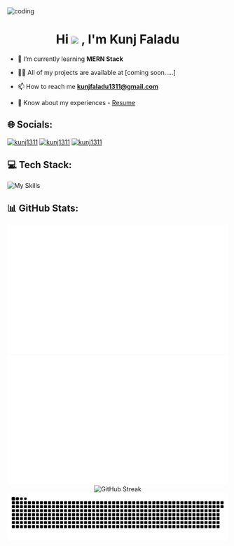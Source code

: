 <img align="center" alt="coding" src="https://github.com/KUNJ1311/KUNJ1311/assets/74526794/9863f732-dd1d-456b-94a7-5409e07c9792">

<h1 align="center">Hi <img src="https://media.giphy.com/media/hvRJCLFzcasrR4ia7z/giphy.gif" width="30px"/> , I'm Kunj Faladu</h1>

- 🌱 I’m currently learning **MERN Stack**

- 👨‍💻 All of my projects are available at [coming soon.....]

- 📫 How to reach me **kunjfaladu1311@gmail.com**

- 📄 Know about my experiences - [Resume](https://drive.google.com/file/d/1EuRi2_PPkYyo0vBeu86wMd_uIOUWDVGH/view?usp=sharing)


## 🌐 Socials:
<p align="left">
<a href="https://www.linkedin.com/in/kunj-faladu" target="blank"><img align="center" src="https://raw.githubusercontent.com/rahuldkjain/github-profile-readme-generator/master/src/images/icons/Social/linked-in-alt.svg" alt="kunj1311" height="30" width="40" /></a>
<a href="https://leetcode.com/kunj1311" target="blank"><img align="center" src="https://raw.githubusercontent.com/rahuldkjain/github-profile-readme-generator/master/src/images/icons/Social/leet-code.svg" alt="kunj1311" height="30" width="40" /></a>
<a href="https://www.hackerrank.com/profile/kunjfaladu1311" target="blank"><img align="center" src="https://raw.githubusercontent.com/rahuldkjain/github-profile-readme-generator/master/src/images/icons/Social/hackerrank.svg" alt="kunj1311" height="30" width="40" /></a>
</p>

## 💻 Tech Stack:
![My Skills](https://skillicons.dev/icons?i=react,nextjs,js,java,redux,nodejs,express,mongodb,mysql,bootstrap,tailwind,azure,firebase,docker,rabbitmq,redis,prisma,sass,html,css,python,git,linux)

## 📊 GitHub Stats:
<div align="center">
  <img alt="Contributions" src="https://github.com/KUNJ1311/KUNJ1311/blob/output/generated/overview.svg" >
  <img src ="https://github.com/KUNJ1311/KUNJ1311/blob/output/generated/languages.svg" >
</div>
<div align="center">
  <img src="https://streak-stats.demolab.com?user=KUNJ1311&theme=dracula&hide_border=true" alt="GitHub Streak" >
</div>

<div align="center">
  <img src="https://github.com/KUNJ1311/KUNJ1311/blob/snake/github-contribution-grid-snake-dark.svg">
</div>
